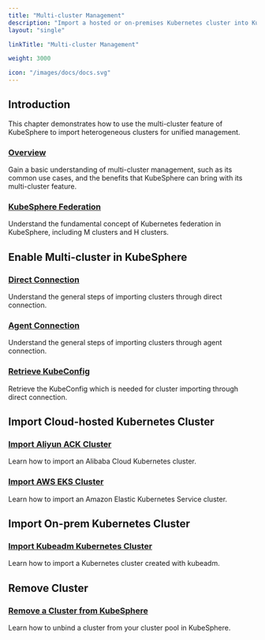 ```yaml
---
title: "Multi-cluster Management"
description: "Import a hosted or on-premises Kubernetes cluster into KubeSphere"
layout: "single"

linkTitle: "Multi-cluster Management"

weight: 3000

icon: "/images/docs/docs.svg"
---
```


## Introduction

This chapter demonstrates how to use the multi-cluster feature of KubeSphere to import heterogeneous clusters for unified management.

### [Overview](../multicluster-management/introduction/overview/)

Gain a basic understanding of multi-cluster management, such as its common use cases, and the benefits that KubeSphere can bring with its multi-cluster feature.

### [KubeSphere Federation](../multicluster-management/introduction/kubefed-in-kubesphere/)

Understand the fundamental concept of Kubernetes federation in KubeSphere, including M clusters and H clusters.

## Enable Multi-cluster in KubeSphere

### [Direct Connection](../multicluster-management/enable-multicluster/direct-connection/)

Understand the general steps of importing clusters through direct connection.

### [Agent Connection](../multicluster-management/enable-multicluster/agent-connection/)

Understand the general steps of importing clusters through agent connection.

### [Retrieve KubeConfig](../multicluster-management/enable-multicluster/retrieve-kubeconfig/)

Retrieve the KubeConfig which is needed for cluster importing through direct connection.

## Import Cloud-hosted Kubernetes Cluster

### [Import Aliyun ACK Cluster](../multicluster-management/import-cloud-hosted-k8s/import-aliyun-ack/)

Learn how to import an Alibaba Cloud Kubernetes cluster.

### [Import AWS EKS Cluster](../multicluster-management/import-cloud-hosted-k8s/import-aws-eks/)

Learn how to import an Amazon Elastic Kubernetes Service cluster.

## Import On-prem Kubernetes Cluster

### [Import Kubeadm Kubernetes Cluster](../multicluster-management/import-on-prem-k8s/import-kubeadm-k8s/)

Learn how to import a Kubernetes cluster created with kubeadm.

## Remove Cluster

### [Remove a Cluster from KubeSphere](../multicluster-management/remove-cluster/kubefed-in-kubesphere/)

Learn how to unbind a cluster from your cluster pool in KubeSphere.



